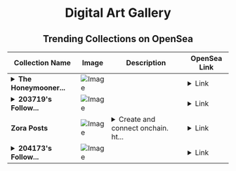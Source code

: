 <div align="center">

# Digital Art Gallery

## Trending Collections on OpenSea

| Collection Name                       | Image                                                                                     | Description                       | OpenSea Link                                                                                          |
|---------------------------------------|-------------------------------------------------------------------------------------------|-----------------------------------|--------------------------------------------------------------------------------------------------------|
| **<details><summary>The Honeymooner...</summary>The Honeymooners' Bed 1-10</details>** | ![Image](https://i.seadn.io/s/raw/files/3eb5f61743973a42732c8bbae781e5d7.jpg?w=500&auto=format?w=200&auto=format) |  | <details><summary>Link</summary>[The Honeymooners' Bed 1-10](https://opensea.io/collection/the-honeymooners-bed-1-10)</details> |
| **<details><summary>203719's Follow...</summary>203719's Follower</details>** | ![Image](https://i.seadn.io/s/raw/files/19f9f090920392cc3650cbdf4361755b.png?w=500&auto=format?w=200&auto=format) |  | <details><summary>Link</summary>[203719's Follower](https://opensea.io/collection/203719-s-follower)</details> |
| **Zora Posts** | ![Image](https://i.seadn.io/s/raw/files/3fe9301cfaf68a5a098d653aadb31a52.png?w=500&auto=format?w=200&auto=format) | <details><summary>Create and connect onchain. ht...</summary>Create and connect onchain. https://zora.co</details> | <details><summary>Link</summary>[Zora Posts](https://opensea.io/collection/zora-posts-1008)</details> |
| **<details><summary>204173's Follow...</summary>204173's Follower</details>** | ![Image](https://i.seadn.io/s/raw/files/19f9f090920392cc3650cbdf4361755b.png?w=500&auto=format?w=200&auto=format) |  | <details><summary>Link</summary>[204173's Follower](https://opensea.io/collection/204173-s-follower)</details> |

</div>